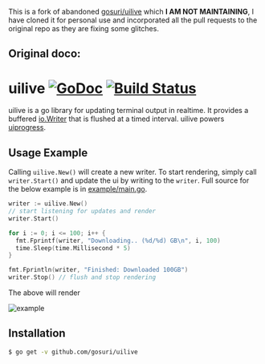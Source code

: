 This is a fork of abandoned [gosuri/uilive](https://github.com/gosuri/uilive) which **I AM NOT MAINTAINING**, I have cloned it for personal use and incorporated all the pull requests to the original repo as they are fixing some glitches.


## Original doco:

# uilive [![GoDoc](https://godoc.org/github.com/gosuri/uilive?status.svg)](https://godoc.org/github.com/gosuri/uilive) [![Build Status](https://travis-ci.org/gosuri/uilive.svg?branch=master)](https://travis-ci.org/gosuri/uilive)

uilive is a go library for updating terminal output in realtime. It provides a buffered [io.Writer](https://golang.org/pkg/io/#Writer) that is flushed at a timed interval. uilive powers [uiprogress](https://github.com/gosuri/uiprogress).

## Usage Example

Calling `uilive.New()` will create a new writer. To start rendering, simply call `writer.Start()` and update the ui by writing to the `writer`. Full source for the below example is in [example/main.go](example/main.go).

```go
writer := uilive.New()
// start listening for updates and render
writer.Start()

for i := 0; i <= 100; i++ {
  fmt.Fprintf(writer, "Downloading.. (%d/%d) GB\n", i, 100)
  time.Sleep(time.Millisecond * 5)
}

fmt.Fprintln(writer, "Finished: Downloaded 100GB")
writer.Stop() // flush and stop rendering
```

The above will render

![example](doc/example.gif)

## Installation

```sh
$ go get -v github.com/gosuri/uilive
```
